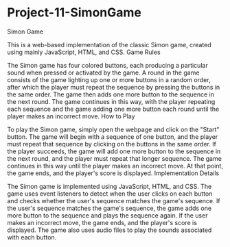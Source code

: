 # Project-11-SimonGame
Simon Game

This is a web-based implementation of the classic Simon game, created using mainly JavaScript, HTML, and CSS.
Game Rules

The Simon game has four colored buttons, each producing a particular sound when pressed or activated by the game. A round in the game consists of the game lighting up one or more buttons in a random order, after which the player must repeat the sequence by pressing the buttons in the same order. The game then adds one more button to the sequence in the next round. The game continues in this way, with the player repeating each sequence and the game adding one more button each round until the player makes an incorrect move.
How to Play

To play the Simon game, simply open the webpage and click on the "Start" button. The game will begin with a sequence of one button, and the player must repeat that sequence by clicking on the buttons in the same order. If the player succeeds, the game will add one more button to the sequence in the next round, and the player must repeat that longer sequence. The game continues in this way until the player makes an incorrect move. At that point, the game ends, and the player's score is displayed.
Implementation Details

The Simon game is implemented using JavaScript, HTML, and CSS. The game uses event listeners to detect when the user clicks on each button and checks whether the user's sequence matches the game's sequence. If the user's sequence matches the game's sequence, the game adds one more button to the sequence and plays the sequence again. If the user makes an incorrect move, the game ends, and the player's score is displayed. The game also uses audio files to play the sounds associated with each button.
